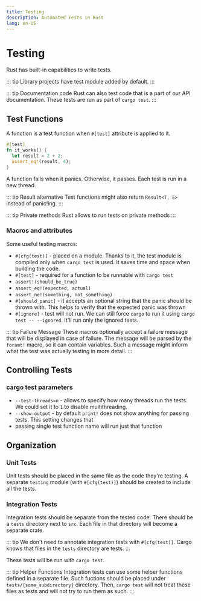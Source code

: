 ```yaml
---
title: Testing
description: Automated Tests in Rust
lang: en-US
---
```


# Testing

Rust has built-in capabilities to write tests.

::: tip
Library projects have test module added by default.
:::

::: tip Documentation code
Rust can also test code that is a part of our API documentation.
These tests are run as part of `cargo test`.
:::

## Test Functions

A function is a test function when `#[test]` attribute is applied to it.

```rust
#[test]
fn it_works() {
  let result = 2 + 2;
  assert_eq!(result, 4);
}
```

A function fails when it panics. Otherwise, it passes.
Each test is run in a new thread.

::: tip Result alternative
Test functions might also return `Result<T, E>` instead of panic!ing.
:::

::: tip Private methods
Rust allows to run tests on private methods
:::

### Macros and attributes

Some useful testing macros:

- `#[cfg(test)]` - placed on a module. Thanks to it, the test module is compiled
  only when `cargo test` is used. It saves time and space when building the
  code.
- `#[test]` - required for a function to be runnable with `cargo test`
- `assert!(should_be_true)`
- `assert_eq!(expected, actual)`
- `assert_ne!(something, not_something)`
- `#[should_panic]` - it accepts an optional string that the panic should
  be thrown with. This helps to verify that the expected panic was thrown
- `#[ignore]` - test will not run. We can still force `cargo` to run it using
  `cargo test -- --ignored`. It'll run only the ignored tests.

::: tip Failure Message
These macros optionally accept a failure message that will be displayed in case
of failure. The message will be parsed by the `foramt!` macro, so it can contain
variables. Such a message might inform what the test was actually testing in more
detail.
:::

## Controlling Tests

### cargo test parameters

- `--test-threads=n` - allows to specify how many threads run the tests. We could set
  it to `1` to disable multithreading.
- `--show-output` - by default `print!` does not show anything for passing
  tests. This setting changes that
- passing single test function name will run just that function

## Organization

### Unit Tests

Unit tests should be placed in the same file as the code they're testing. A
separate `testing` module (with `#[cfg(test)]`) should be created to include all
the tests.

### Integration Tests

Integration tests should be separate from the tested code. There should be a 
`tests` directory next to `src`. Each file in that directory will become a separate
crate.

::: tip
We don't need to annotate integration tests with `#[cfg(test)]`. Cargo knows that
files in the `tests` directory are tests. 
:::

These tests will be run with `cargo test`.

::: tip Helper Functions
Integration tests can use some helper functions defined in a separate file. Such
fuctions should be placed under `tests/{some_subdirectory}` directory. Then,
`cargo test` will not treat these files as tests and will not try to run them as
such.
:::